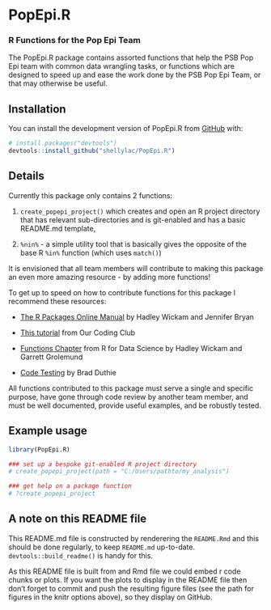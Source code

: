 
<!-- README.md is generated from README.Rmd. Please edit that file -->

# PopEpi.R

### R Functions for the Pop Epi Team

The PopEpi.R package contains assorted functions that help the PSB Pop
Epi team with common data wrangling tasks, or functions which are
designed to speed up and ease the work done by the PSB Pop Epi Team, or
that may otherwise be useful.

## Installation

You can install the development version of PopEpi.R from
[GitHub](https://github.com/) with:

``` r
# install.packages("devtools")
devtools::install_github("shellylac/PopEpi.R")
```

## Details

Currently this package only contains 2 functions:

1.  `create_popepi_project()` which creates and open an R project
    directory that has relevant sub-directories and is git-enabled and
    has a basic README.md template,

2.  `%nin%` - a simple utility tool that is basically gives the opposite
    of the base R `%in%` function (which uses `match()`)

It is envisioned that all team members will contribute to making this
package an even more amazing resource - by adding more functions!

To get up to speed on how to contribute functions for this package I
recommend these resources:

- [The R Packages Online Manual](https://r-pkgs.org/) by Hadley Wickam
  and Jennifer Bryan

- [This
  tutorial](https://ourcodingclub.github.io/tutorials/writing-r-package/)
  from Our Coding Club

- [Functions Chapter](https://r4ds.had.co.nz/functions.html) from R for
  Data Science by Hadley Wickam and Garrett Grolemund

- [Code
  Testing](https://stirlingcodingclub.github.io/code_testing/testing_notes.html)
  by Brad Duthie

All functions contributed to this package must serve a single and
specific purpose, have gone through code review by another team member,
and must be well documented, provide useful examples, and be robustly
tested.

## Example usage

``` r
library(PopEpi.R)

### set up a bespoke git-enabled R project directory
# create_popepi_project(path = "C:/Users/pathto/my_analysis")

### get help on a package function
# ?create_popepi_project
```

## A note on this README file

This README.md file is constructed by renderering the `README.Rmd` and
this should be done regularly, to keep `README.md` up-to-date.
`devtools::build_readme()` is handy for this.

As this README file is built from and Rmd file we could embed r code
chunks or plots. If you want the plots to display in the README file
then don’t forget to commit and push the resulting figure files (see the
path for figures in the knitr options above), so they display on GitHub.

<!-- This is an added comment to test Github push functionality -->
